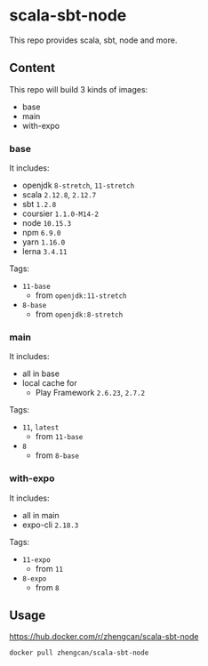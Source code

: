# scala-sbt-node

This repo provides scala, sbt, node and more.

## Content

This repo will build 3 kinds of images:
- base
- main
- with-expo

### base

It includes:
- openjdk `8-stretch`, `11-stretch`
- scala `2.12.8`, `2.12.7`
- sbt `1.2.8`
- coursier `1.1.0-M14-2`
- node `10.15.3`
- npm `6.9.0`
- yarn `1.16.0`
- lerna `3.4.11`

Tags:
- `11-base`
  - from `openjdk:11-stretch`
- `8-base`
  - from `openjdk:8-stretch`

### main

It includes:
- all in base
- local cache for
  - Play Framework `2.6.23`, `2.7.2`

Tags:
- `11`, `latest`
  - from `11-base`
- `8`
  - from `8-base`

### with-expo

It includes:
- all in main
- expo-cli `2.18.3`

Tags:
- `11-expo`
  - from `11`
- `8-expo`
  - from `8`

## Usage

https://hub.docker.com/r/zhengcan/scala-sbt-node

```
docker pull zhengcan/scala-sbt-node
```
